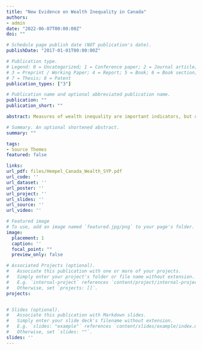 ```yaml
---
title: "New Evidence on Wealth Inequality in Canada"
authors:
- admin
date: "2022-06-07T00:00:00Z"
doi: ""

# Schedule page publish date (NOT publication's date).
publishDate: "2017-01-01T00:00:00Z"

# Publication type.
# Legend: 0 = Uncategorized; 1 = Conference paper; 2 = Journal article;
# 3 = Preprint / Working Paper; 4 = Report; 5 = Book; 6 = Book section;
# 7 = Thesis; 8 = Patent
publication_types: ["3"]

# Publication name and optional abbreviated publication name.
publication: ""
publication_short: ""

abstract: Measures of wealth inequality are important indicators, but only exist in a handful of countries. I am the first to estimate the distribution of wealth in Canada on an annual basis from 1990-2018. Using the income capitalization method of Saez & Zucman (2016), I find that while the top 1% wealth share rose from 15.3% in 1990 to 19.7% in 2008, the top 1% share has since fallen to 17.5% in 2018. I compare these results to those in the United States and France and find that Canada has much less wealth inequality compared to the US and is in line with France. Using linear decomposition methods, I show that this gap is driven by greater concentration across every asset class and is not driven by a single asset or a different composition of assets held in each country. I investigate this further using the concept of `synthetic savings' to decompose whether the fluctuations in the top 1% share were driven by changes in asset prices or changes to savings behaviour. I find evidence that changes in savings behaviour by the top 1% were more influential in driving the rise and then stagnation of the top 1% share than capital gains. Indications that the decline in the top 1% share is driven by reduced savings behaviour could have important implications for investment, future economic growth and policy.

# Summary. An optional shortened abstract.
summary: ""

tags:
- Source Themes
featured: false

links:
url_pdf: files/Hempel_Canada_Wealth_SYP.pdf
url_code: ''
url_dataset: ''
url_poster: ''
url_project: ''
url_slides: ''
url_source: ''
url_video: ''

# Featured image
# To use, add an image named `featured.jpg/png` to your page's folder. 
image:
  placement: 1
  caption: ''
  focal_point: ""
  preview_only: false

# Associated Projects (optional).
#   Associate this publication with one or more of your projects.
#   Simply enter your project's folder or file name without extension.
#   E.g. `internal-project` references `content/project/internal-project/index.md`.
#   Otherwise, set `projects: []`.
projects:


# Slides (optional).
#   Associate this publication with Markdown slides.
#   Simply enter your slide deck's filename without extension.
#   E.g. `slides: "example"` references `content/slides/example/index.md`.
#   Otherwise, set `slides: ""`.
slides: ''
---
```

